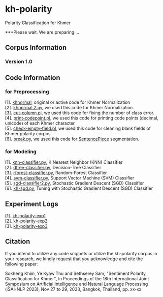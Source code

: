 # kh-polarity
Polarity Classification for Khmer

***Please wait. We are preparing ...  

## Corpus Information

### Version 1.0

## Code Information

### for Preprocessing

[1]. [khnormal](https://github.com/sillsdev/khmer-character-specification/blob/master/python/scripts/khnormal), original or active code for Khmer Normalization  
[2]. [khnormal.2.py](https://github.com/ye-kyaw-thu/kh-polarity/blob/main/code/khnormal.2.py), we used this code for Khmer Normalization.    
[3]. [cut-column.pl](https://github.com/ye-kyaw-thu/kh-polarity/blob/main/code/cut-column.pl), we used this code for fixing the number of class error.  
[4]. [print-codepoint.pl](https://github.com/ye-kyaw-thu/kh-polarity/blob/main/code/print-codepoint.pl), we used this code for printing code points (decimal, unicode) of each Khmer character  
[5]. [check-empty-field.pl](https://github.com/ye-kyaw-thu/kh-polarity/blob/main/code/check-empty-field.pl), we used this code for cleaning blank fields of Khmer polarity corpus  
[6]. [break.py](https://github.com/ye-kyaw-thu/kh-polarity/blob/main/code/break.py), we used this code for [SentencePiece](https://github.com/google/sentencepiece) segmentation.   

### for Modeling

[1]. [knn-classifier.py](https://github.com/ye-kyaw-thu/kh-polarity/blob/main/code/knn-classifier.py), K Nearest Neighbor (KNN) Classifier  
[2]. [dtree-classifier.py](https://github.com/ye-kyaw-thu/kh-polarity/blob/main/code/dtree-classifier.py), Decision-Tree Classifier  
[3]. [rforest-classifier.py](https://github.com/ye-kyaw-thu/kh-polarity/blob/main/code/rforest-classifier.py), Random-Forest Classifier  
[4]. [svm-classifier.py](https://github.com/ye-kyaw-thu/kh-polarity/blob/main/code/svm-classifier.py), Support Vector Machine (SVM) Classifier  
[5]. [sgd-classifier2.py](https://github.com/ye-kyaw-thu/kh-polarity/blob/main/code/sgd-classifier2.py), Stochastic Gradient Descent (SGD) Classifier   
[6]. [kh-sgd.py](https://github.com/ye-kyaw-thu/kh-polarity/blob/main/code/kh-sgd.py), Tuning with Stochastic Gradient Descent (SGD) Classifier    

## Experiment Logs

[1]. [kh-polarity-exp1](https://github.com/ye-kyaw-thu/error-overflow/blob/master/kh-polarity-exp1.md)  
[2]. [kh-polarity-exp2](https://github.com/ye-kyaw-thu/error-overflow/blob/master/kh-polarity-exp2.md)  
[3]. [kh-polarity-exp3](https://github.com/ye-kyaw-thu/error-overflow/blob/master/kh-polarity-exp3.md)  

## Citation

If you intend to utilize any code snippets or utilize the kh-polarity corpus in your research, we kindly request that you acknowledge and cite the following paper: 

Sokheng Khim, Ye Kyaw Thu and Sethserey Sam, "Sentiment Polarity Classification for Khmer", In Proceedings of the 18th International Joint Symposium on Artificial Intelligence and Natural Language Processing (iSAI-NLP 2023), Nov 27 to 29, 2023, Bangkok, Thailand, pp. xx-xx  
